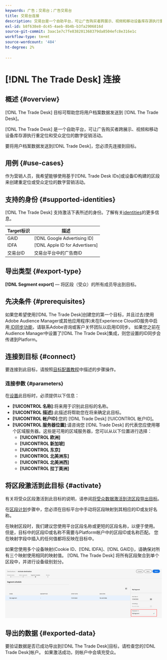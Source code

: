 ```yaml
---
keywords: 广告；交易台；广告交易台
title: 交易台连接
description: 交易台是一个自助平台，可让广告购买者跨展示、视频和移动设备库存源执行重定位和受众定位的数字促销活动。
exl-id: b8f638e8-dc45-4aeb-8b4b-b3fa2906816d
source-git-commit: 3aac1e7c7fe838201368379da8504efc8e316e1c
workflow-type: tm+mt
source-wordcount: '484'
ht-degree: 2%

---
```


# [!DNL The Trade Desk] 连接

## 概述 {#overview}

[!DNL The Trade Desk] 目标可帮助您将用户档案数据发送到 [!DNL The Trade Desk]。

[!DNL The Trade Desk] 是一个自助平台，可让广告购买者跨展示、视频和移动设备库存源执行重定位和受众定位的数字促销活动。

要将用户档案数据发送到[!DNL Trade Desk]，您必须先连接到目标。

## 用例 {#use-cases}

作为营销人员，我希望能够使用基于[!DNL Trade Desk IDs]或设备ID构建的区段来创建重定位或受众定位的数字营销活动。

## 支持的身份 {#supported-identities}

[!DNL The Trade Desk] 支持激活下表所述的身份。了解有关[identities](/help/identity-service/namespaces.md)的更多信息。

| Target标识 | 描述 |
|---|---|
| GAID | [!DNL Google Advertising ID] |
| IDFA | [!DNL Apple ID for Advertisers] |
| 交易台ID | 交易台平台中的广告商ID |

## 导出类型 {#export-type}

**[!DNL Segment export]**  — 将区段（受众）的所有成员导出到目标。

## 先决条件 {#prerequisites}

如果您希望使用[!DNL The Trade Desk]创建您的第一个目标，并且过去(使用Adobe Audience Manager或其他应用程序)未在Experience CloudID服务中启用[ ID同步功能](https://experienceleague.adobe.com/docs/id-service/using/id-service-api/methods/idsync.html)，请联系Adobe咨询或客户关怀团队以启用ID同步。 如果您之前在Audience Manager中设置了[!DNL The Trade Desk]集成，则您设置的ID同步会传递到Platform。

## 连接到目标 {#connect}

要连接到此目标，请按照[目标配置教程](../../ui/connect-destination.md)中描述的步骤操作。

### 连接参数 {#parameters}

在[设置](../../ui/connect-destination.md)此目标时，必须提供以下信息：

* **[!UICONTROL 名称]**:将来用于识别此目标的名称。
* **[!UICONTROL 描述]**:此描述将帮助您在将来确定此目标。
* **[!UICONTROL 帐户ID]**:您的 [!DNL Trade Desk] [!UICONTROL 帐户ID]。
* **[!UICONTROL 服务器位置]**:请咨询您 [!DNL Trade Desk] 的代表您应使用哪个区域服务器。这些是可用的区域服务器，您可以从以下位置进行选择：
   * **[!UICONTROL 欧洲]**
   * **[!UICONTROL 新加坡]**
   * **[!UICONTROL 东京]**
   * **[!UICONTROL 北美洲东]**
   * **[!UICONTROL 北美洲西]**
   * **[!UICONTROL 拉丁美洲]**

## 将区段激活到此目标 {#activate}

有关将受众区段激活到此目标的说明，请参阅[将受众数据激活到流区段导出目标](../../ui/activate-segment-streaming-destinations.md)。

在[区段计划](../../ui/activate-segment-streaming-destinations.md#scheduling)步骤中，您必须在目标平台中手动将区段映射到其相应的ID或友好名称。

在映射区段时，我们建议您使用平台区段名称或更短的区段名称，以便于使用。 但是，目标中的区段ID或名称不需要与Platform帐户中的区段ID或名称匹配。 您在映射字段中插入的任何值都将反映在目标中。

如果您使用多个设备映射(Cookie ID、[!DNL IDFA]、[!DNL GAID])，请确保对所有三个映射使用相同的映射值。 [!DNL The Trade Desk] 将所有区段聚合到单个区段中，并进行设备级别划分。

![区段映射ID](../../assets/common/segment-mapping-id.png)

## 导出的数据 {#exported-data}

要验证数据是否已成功导出到[!DNL The Trade Desk]目标，请检查您的[!DNL Trade Desk]帐户。 如果激活成功，则帐户中会填充受众。

